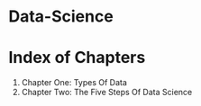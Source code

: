 # Data-Science

# Index of Chapters
1) Chapter One: Types Of Data
2) Chapter Two: The Five Steps Of Data Science